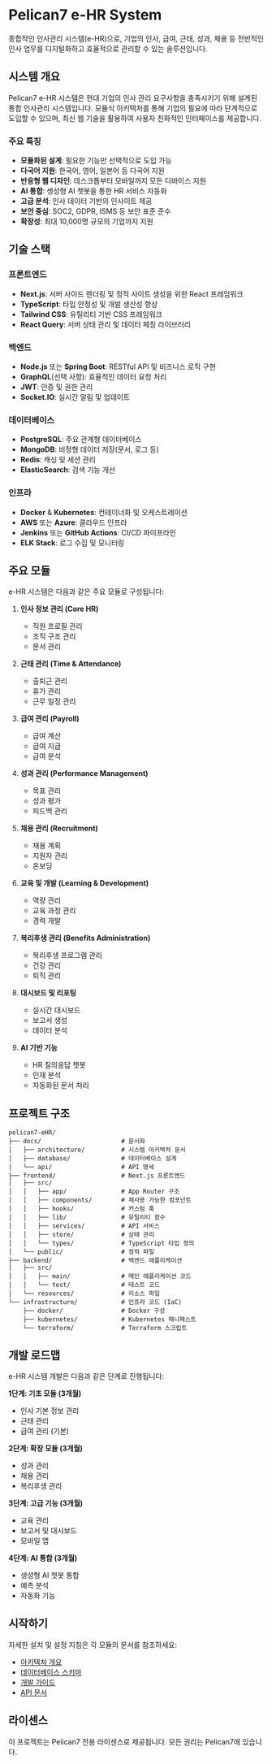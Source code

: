 # Pelican7 e-HR System

종합적인 인사관리 시스템(e-HR)으로, 기업의 인사, 급여, 근태, 성과, 채용 등 전반적인 인사 업무를 디지털화하고 효율적으로 관리할 수 있는 솔루션입니다.

## 시스템 개요

Pelican7 e-HR 시스템은 현대 기업의 인사 관리 요구사항을 충족시키기 위해 설계된 통합 인사관리 시스템입니다. 모듈식 아키텍처를 통해 기업의 필요에 따라 단계적으로 도입할 수 있으며, 최신 웹 기술을 활용하여 사용자 친화적인 인터페이스를 제공합니다.

### 주요 특징

- **모듈화된 설계**: 필요한 기능만 선택적으로 도입 가능
- **다국어 지원**: 한국어, 영어, 일본어 등 다국어 지원
- **반응형 웹 디자인**: 데스크톱부터 모바일까지 모든 디바이스 지원
- **AI 통합**: 생성형 AI 챗봇을 통한 HR 서비스 자동화
- **고급 분석**: 인사 데이터 기반의 인사이트 제공
- **보안 중심**: SOC2, GDPR, ISMS 등 보안 표준 준수
- **확장성**: 최대 10,000명 규모의 기업까지 지원

## 기술 스택

### 프론트엔드
- **Next.js**: 서버 사이드 렌더링 및 정적 사이트 생성을 위한 React 프레임워크
- **TypeScript**: 타입 안정성 및 개발 생산성 향상
- **Tailwind CSS**: 유틸리티 기반 CSS 프레임워크
- **React Query**: 서버 상태 관리 및 데이터 페칭 라이브러리

### 백엔드
- **Node.js** 또는 **Spring Boot**: RESTful API 및 비즈니스 로직 구현
- **GraphQL**(선택 사항): 효율적인 데이터 요청 처리
- **JWT**: 인증 및 권한 관리
- **Socket.IO**: 실시간 알림 및 업데이트

### 데이터베이스
- **PostgreSQL**: 주요 관계형 데이터베이스
- **MongoDB**: 비정형 데이터 저장(문서, 로그 등)
- **Redis**: 캐싱 및 세션 관리
- **ElasticSearch**: 검색 기능 개선

### 인프라
- **Docker** & **Kubernetes**: 컨테이너화 및 오케스트레이션
- **AWS** 또는 **Azure**: 클라우드 인프라
- **Jenkins** 또는 **GitHub Actions**: CI/CD 파이프라인
- **ELK Stack**: 로그 수집 및 모니터링

## 주요 모듈

e-HR 시스템은 다음과 같은 주요 모듈로 구성됩니다:

1. **인사 정보 관리 (Core HR)**
   - 직원 프로필 관리
   - 조직 구조 관리
   - 문서 관리

2. **근태 관리 (Time & Attendance)**
   - 출퇴근 관리
   - 휴가 관리
   - 근무 일정 관리

3. **급여 관리 (Payroll)**
   - 급여 계산
   - 급여 지급
   - 급여 분석

4. **성과 관리 (Performance Management)**
   - 목표 관리
   - 성과 평가
   - 피드백 관리

5. **채용 관리 (Recruitment)**
   - 채용 계획
   - 지원자 관리
   - 온보딩

6. **교육 및 개발 (Learning & Development)**
   - 역량 관리
   - 교육 과정 관리
   - 경력 개발

7. **복리후생 관리 (Benefits Administration)**
   - 복리후생 프로그램 관리
   - 건강 관리
   - 퇴직 관리

8. **대시보드 및 리포팅**
   - 실시간 대시보드
   - 보고서 생성
   - 데이터 분석

9. **AI 기반 기능**
   - HR 질의응답 챗봇
   - 인재 분석
   - 자동화된 문서 처리

## 프로젝트 구조

```
pelican7-eHR/
├── docs/                      # 문서화
│   ├── architecture/          # 시스템 아키텍처 문서
│   ├── database/              # 데이터베이스 설계
│   └── api/                   # API 명세
├── frontend/                  # Next.js 프론트엔드
│   ├── src/
│   │   ├── app/               # App Router 구조
│   │   ├── components/        # 재사용 가능한 컴포넌트
│   │   ├── hooks/             # 커스텀 훅
│   │   ├── lib/               # 유틸리티 함수
│   │   ├── services/          # API 서비스
│   │   ├── store/             # 상태 관리
│   │   └── types/             # TypeScript 타입 정의
│   └── public/                # 정적 파일
├── backend/                   # 백엔드 애플리케이션
│   ├── src/
│   │   ├── main/              # 메인 애플리케이션 코드
│   │   └── test/              # 테스트 코드
│   └── resources/             # 리소스 파일
└── infrastructure/            # 인프라 코드 (IaC)
    ├── docker/                # Docker 구성
    ├── kubernetes/            # Kubernetes 매니페스트
    └── terraform/             # Terraform 스크립트
```

## 개발 로드맵

e-HR 시스템 개발은 다음과 같은 단계로 진행됩니다:

**1단계: 기초 모듈 (3개월)**
- 인사 기본 정보 관리
- 근태 관리
- 급여 관리 (기본)

**2단계: 확장 모듈 (3개월)**
- 성과 관리
- 채용 관리
- 복리후생 관리

**3단계: 고급 기능 (3개월)**
- 교육 관리
- 보고서 및 대시보드
- 모바일 앱

**4단계: AI 통합 (3개월)**
- 생성형 AI 챗봇 통합
- 예측 분석
- 자동화 기능

## 시작하기

자세한 설치 및 설정 지침은 각 모듈의 문서를 참조하세요:

- [아키텍처 개요](./docs/architecture/README.md)
- [데이터베이스 스키마](./docs/database/README.md)
- [개발 가이드](./docs/development-guide.md)
- [API 문서](./docs/api/README.md)

## 라이센스

이 프로젝트는 Pelican7 전용 라이센스로 제공됩니다. 모든 권리는 Pelican7에 있습니다.
